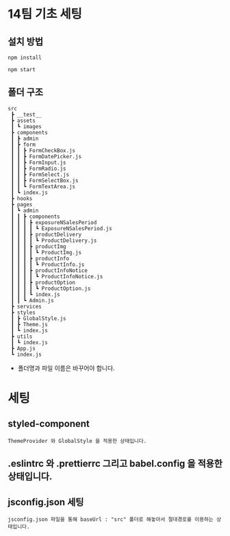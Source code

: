 # 14팀 기초 세팅

## 설치 방법
```
npm install
```
```
npm start
```

## 폴더 구조

``` 
src
 ┣ __test__
 ┣ assets
 ┃ ┗ images
 ┣ components
 ┃ ┣ admin
 ┃ ┣ form
 ┃ ┃ ┣ FormCheckBox.js
 ┃ ┃ ┣ FormDatePicker.js
 ┃ ┃ ┣ FormInput.js
 ┃ ┃ ┣ FormRadio.js
 ┃ ┃ ┣ FormSelect.js
 ┃ ┃ ┣ FormSelectBox.js
 ┃ ┃ ┗ FormTextArea.js
 ┃ ┗ index.js
 ┣ hooks
 ┣ pages
 ┃ ┗ admin
 ┃ ┃ ┣ components
 ┃ ┃ ┃ ┣ exposureNSalesPeriod
 ┃ ┃ ┃ ┃ ┗ ExposureNSalesPeriod.js
 ┃ ┃ ┃ ┣ productDelivery
 ┃ ┃ ┃ ┃ ┗ ProductDelivery.js
 ┃ ┃ ┃ ┣ productImg
 ┃ ┃ ┃ ┃ ┗ ProductImg.js
 ┃ ┃ ┃ ┣ productInfo
 ┃ ┃ ┃ ┃ ┗ ProductInfo.js
 ┃ ┃ ┃ ┣ productInfoNotice
 ┃ ┃ ┃ ┃ ┗ ProductInfoNotice.js
 ┃ ┃ ┃ ┣ productOption
 ┃ ┃ ┃ ┃ ┗ ProductOption.js
 ┃ ┃ ┃ ┗ index.js
 ┃ ┃ ┗ Admin.js
 ┣ services
 ┣ styles
 ┃ ┣ GlobalStyle.js
 ┃ ┣ Theme.js
 ┃ ┗ index.js
 ┣ utils
 ┃ ┗ index.js
 ┣ App.js
 ┗ index.js
 ```
 
 + 폴더명과 파일 이름은 바꾸어야 합니다.

# 세팅

## styled-component

    ThemeProvider 와 GlobalStyle 을 적용한 상태입니다.
    
    
    

## .eslintrc 와 .prettierrc 그리고 babel.config 을 적용한 상태입니다.




## jsconfig.json 세팅

    jsconfig.json 파일을 통해 baseUrl : "src" 폴더로 해놓아서 절대경로를 이용하는 상태입니다.
